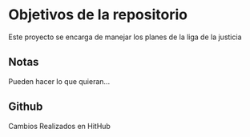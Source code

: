 # Objetivos de la repositorio

Este proyecto se encarga de manejar los planes de la liga de la justicia


## Notas
Pueden hacer lo que quieran...

## Github
Cambios Realizados en HitHub
